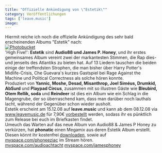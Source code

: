 ```yaml
---
title: "Offizielle Ankündigung von \"Estetik\""
category: Veröffentlichungen
tags: ['leave.music']
image: 
---
```


Hiermit reiche ich noch die offizielle Ankündigung des sehr bald erscheinenden Albums "Estetik" nach:  
[![Photobucket](http://i98.photobucket.com/albums/l262/MA5C/estetik_sticker_web.jpg)](http://www.leavemusic.de/live/leavemusic/index.php?content=12&artikel_id=59&menu_left_kind=0)  
'High Five!': **Estetik** sind **Audio88 und James P. Honey**, und ihr erstes gemeinsames Album vereint zwei der markantesten Stimmen, die Rap dies- und jenseits des Atlantiks zu bieten hat. Auf 13 Liedern tauschen die beiden einige der treffendsten Strophen, die man bisher über Harry Potter's Midlife-Crisis, Che Guevara's kurzes Gastspiel bei Rage Against the Machine und Political Correctness als solche hören konnte.   
Produziert von **Yannic, Moshe, Desad, Misanthrop, Joel Siméus, Drumkid, AbSurd** und **Playpad Circus**, zusammen mit so illustren Gäste wie **Bleubird, Otem Rellik, soda** und **Reindeer** ist dies ein Album wie ein Schlag in die Magengrube, der so überraschend kam, dass man darüber noch lauthals lacht, während der Gegenüber schon wieder ausholt.  
Estetik erscheint am 15.12.08 auf **leave.music** und kann ab dem 08.12.08 via www.leavemusic.de für 7,90€ [vorbestellt](http://www.leavemusic.de/live/leavemusic/index.php?content=153) werden, sodass ihr es pünktlich zum Release bei euch im Briefkasten findet.  
Umeuch das Warten auf das neue Album von Audio88 & James P Honey zu verkürzen, hat **phonatic** einen Megamix aus deren Estetik Album erstellt. Diesen könnt ihr kostenfrei [downloaden](http://www.leavemusic.de/live/leavemusic/scripts/download_internal.php?file_id=53), sowie auf [myspace.com/phoneeziac](http://www.myspace.com/phoneeziac) im Stream hören.  
[myspace.com/audioachtacht](http://www.myspace.com/audioachtacht)
[myspace.com/jamesphoney](http://www.myspace.com/jamesphoney)